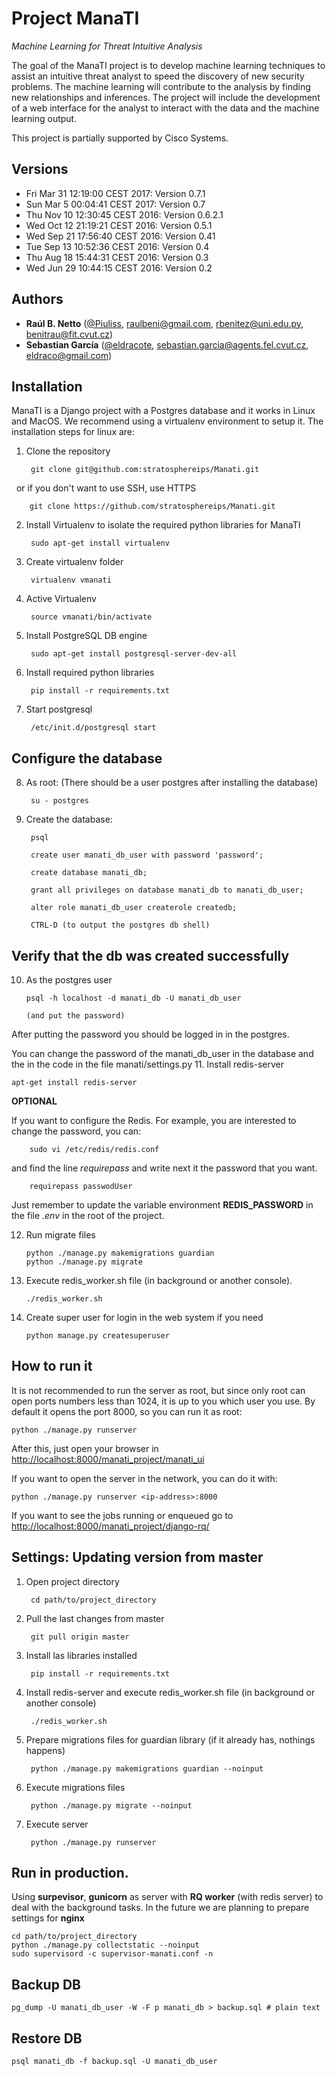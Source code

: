 # Project ManaTI
*Machine Learning for Threat Intuitive Analysis* 

The goal of the ManaTI project is to develop machine learning techniques to assist an intuitive threat analyst to speed the discovery of new security problems. The machine learning will contribute to the analysis by finding new relationships and inferences. The project will include the development of a web interface for the analyst to interact with the data and the machine learning output.

This project is partially supported by Cisco Systems.

## Versions
- Fri Mar 31 12:19:00 CEST 2017: Version 0.7.1
- Sun Mar  5 00:04:41 CEST 2017: Version 0.7
- Thu Nov 10 12:30:45 CEST 2016: Version 0.6.2.1
- Wed Oct 12 21:19:21 CEST 2016: Version 0.5.1
- Wed Sep 21 17:56:40 CEST 2016: Version 0.41
- Tue Sep 13 10:52:36 CEST 2016: Version 0.4
- Thu Aug 18 15:44:31 CEST 2016: Version 0.3
- Wed Jun 29 10:44:15 CEST 2016: Version 0.2

## Authors

- **Raúl B. Netto** 
    ([@Piuliss](https://www.twitter.com/Piuliss), <raulbeni@gmail.com>, <rbenitez@uni.edu.py>, <benitrau@fit.cvut.cz>)
- **Sebastian García** ([@eldracote](https://www.twitter.com/eldracote), <sebastian.garcia@agents.fel.cvut.cz>, <eldraco@gmail.com>)

## Installation
ManaTI is a Django project with a Postgres database and it works in Linux and MacOS. We recommend using a virtualenv environment to setup it. The installation steps for linux are:

1. Clone the repository 

        git clone git@github.com:stratosphereips/Manati.git
      
   or if you don't want to use SSH, use HTTPS
   
        git clone https://github.com/stratosphereips/Manati.git

2. Install Virtualenv to isolate the required python libraries for ManaTI

        sudo apt-get install virtualenv
        
3. Create virtualenv folder 
        
        virtualenv vmanati
        
4. Active Virtualenv

        source vmanati/bin/activate
        
5. Install PostgreSQL DB engine

        sudo apt-get install postgresql-server-dev-all
        
6. Install required python libraries
    
        pip install -r requirements.txt
        
7. Start postgresql

        /etc/init.d/postgresql start

## Configure the database
8. As root: (There should be a user postgres after installing the database)

        su - postgres
         
9. Create the database: 

        psql

        create user manati_db_user with password 'password';

        create database manati_db;

        grant all privileges on database manati_db to manati_db_user;

        alter role manati_db_user createrole createdb;

        CTRL-D (to output the postgres db shell)

## Verify that the db was created successfully
10. As the postgres user

        psql -h localhost -d manati_db -U manati_db_user

        (and put the password)

After putting the password you should be logged in in the postgres.

You can change the password of the manati_db_user in the database and the in the code in the file manati/settings.py
11. Install redis-server

    apt-get install redis-server
        
   **OPTIONAL**
   
   If you want to configure the Redis. For example, you are
   interested to change the password, you can:
    
        sudo vi /etc/redis/redis.conf
        
   and find the line *requirepass* and write next it 
   the password that you want. 
        
        requirepass passwodUser
    
   Just remember to update
   the variable environment **REDIS_PASSWORD** in the
   file *.env* in the root of the project.

        
12. Run migrate files

        python ./manage.py makemigrations guardian
        python ./manage.py migrate

13. Execute redis_worker.sh file (in background or another console). 
 
        ./redis_worker.sh
        
15. Create super user for login in the web system if you need 

        python manage.py createsuperuser

## How to run it
It is not recommended to run the server as root, but since only root can open ports numbers less than 1024, it is up to you which user you use. By default it opens the port 8000, so you can run it as root:

    python ./manage.py runserver

After this, just open your browser in [http://localhost:8000/manati_project/manati_ui](http://localhost:8000/manati_project//manati_ui)

If you want to open the server in the network, you can do it with:

    python ./manage.py runserver <ip-address>:8000

If you want to see the 
jobs running or enqueued go to 
[http://localhost:8000/manati_project/django-rq/](http://localhost:8000/manati_project/django-rq/)

## Settings: Updating version from master
1. Open project directory

        cd path/to/project_directory
        
2. Pull the last changes from master

        git pull origin master

3. Install las libraries installed

        pip install -r requirements.txt
        
4. Install redis-server and execute redis_worker.sh file (in background or another console)

        ./redis_worker.sh
        
5. Prepare migrations files for guardian library (if it already has, nothings happens)
        
        python ./manage.py makemigrations guardian --noinput
        
6. Execute migrations files
 
        python ./manage.py migrate --noinput

7. Execute server
 
        python ./manage.py runserver

## Run in production.
 Using **surpevisor**, **gunicorn** as server with **RQ worker** (with redis server)
   to deal with the background tasks. In the future we are planning to 
   prepare settings for **nginx**
    
    cd path/to/project_directory 
    python ./manage.py collectstatic --noinput
    sudo supervisord -c supervisor-manati.conf -n

## Backup DB
    pg_dump -U manati_db_user -W -F p manati_db > backup.sql # plain text

## Restore DB
    psql manati_db -f backup.sql -U manati_db_user
